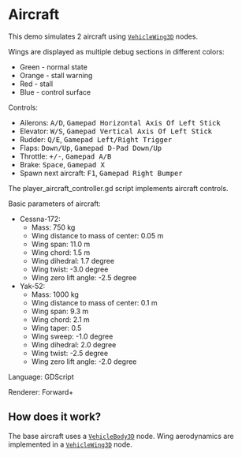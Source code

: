 # Aircraft

This demo simulates 2 aircraft using
[`VehicleWing3D`](https://docs.godotengine.org/en/latest/classes/class_vehiclewing3d.html)
nodes.

Wings are displayed as multiple debug sections in different colors:
- Green - normal state
- Orange - stall warning
- Red - stall
- Blue - control surface

Controls:
- Ailerons: <kbd>A/D</kbd>, <kbd>Gamepad Horizontal Axis Of Left Stick</kbd>
- Elevator: <kbd>W/S</kbd>, <kbd>Gamepad Vertical Axis Of Left Stick</kbd>
- Rudder: <kbd>Q/E</kbd>, <kbd>Gamepad Left/Right Trigger</kbd>
- Flaps: <kbd>Down/Up</kbd>, <kbd>Gamepad D-Pad Down/Up</kbd>
- Throttle: <kbd>+/-</kbd>, <kbd>Gamepad A/B</kbd>
- Brake: <kbd>Space</kbd>, <kbd>Gamepad X</kbd>
- Spawn next aircraft: <kbd>F1</kbd>, <kbd>Gamepad Right Bumper</kbd>

The player_aircraft_controller.gd script implements aircraft controls.

Basic parameters of aircraft:
- Cessna-172:
  - Mass: 750 kg
  - Wing distance to mass of center: 0.05 m
  - Wing span: 11.0 m
  - Wing chord: 1.5 m
  - Wing dihedral: 1.7 degree
  - Wing twist: -3.0 degree
  - Wing zero lift angle: -2.5 degree
- Yak-52:
  - Mass: 1000 kg
  - Wing distance to mass of center: 0.1 m
  - Wing span: 9.3 m
  - Wing chord: 2.1 m
  - Wing taper: 0.5
  - Wing sweep: -1.0 degree
  - Wing dihedral: 2.0 degree
  - Wing twist: -2.5 degree
  - Wing zero lift angle: -2.0 degree

Language: GDScript

Renderer: Forward+

## How does it work?

The base aircraft uses a
[`VehicleBody3D`](https://docs.godotengine.org/en/latest/classes/class_vehiclebody3d.html)
node. Wing aerodynamics are implemented in a
[`VehicleWing3D`](https://docs.godotengine.org/en/latest/classes/class_vehiclewing3d.html)
node.
